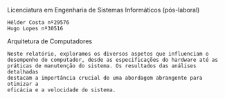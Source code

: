 Licenciatura em Engenharia de Sistemas Informáticos (pós-laboral)
  
    Hélder Costa nº29576
    Hugo Lopes nº30516
    
Arquitetura de Computadores

    Neste relatório, exploramos os diversos aspetos que influenciam o
    desempenho do computador, desde as especificações do hardware até as
    práticas de manutenção do sistema. Os resultados das análises detalhadas
    destacam a importância crucial de uma abordagem abrangente para otimizar a
    eficácia e a velocidade do sistema.
